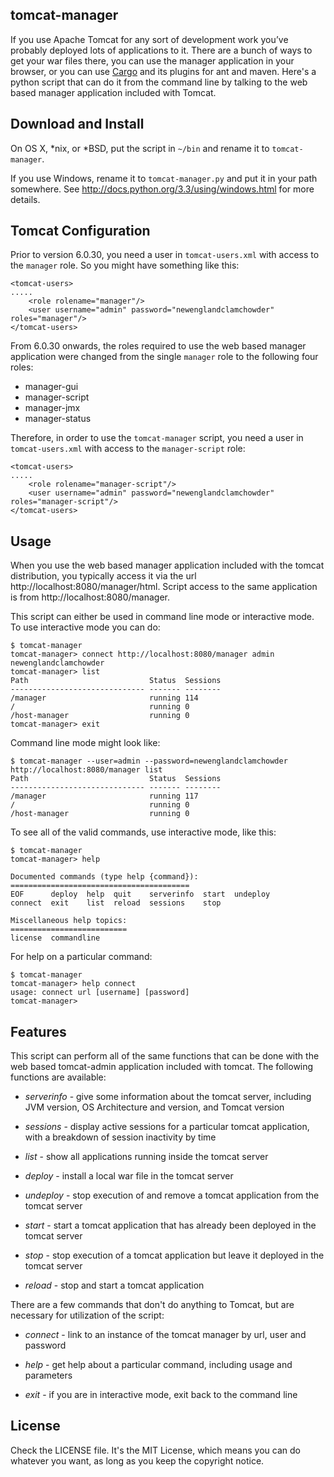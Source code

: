 tomcat-manager
--------------

If you use Apache Tomcat for any sort of development work you’ve probably
deployed lots of applications to it. There are a bunch of ways to get your war
files there, you can use the manager application in your browser, or you can
use [Cargo](http://cargo.codehaus.org) and its plugins for ant and maven.
Here's a python script that can do it from the command line by talking to the
web based manager application included with Tomcat.


Download and Install
--------------------

On OS X, *nix, or *BSD, put the script in `~/bin` and rename it to
`tomcat-manager`.

If you use Windows, rename it to `tomcat-manager.py` and put it in your path
somewhere. See http://docs.python.org/3.3/using/windows.html for more details.

Tomcat Configuration
--------------------

Prior to version 6.0.30, you need a user in `tomcat-users.xml` with access to
the `manager` role. So you might have something like this:

	<tomcat-users>
	.....
		<role rolename="manager"/>
		<user username="admin" password="newenglandclamchowder" roles="manager"/>
	</tomcat-users>

From 6.0.30 onwards, the roles required to use the web based manager
application were changed from the single `manager` role to the following four
roles:

- manager-gui
- manager-script
- manager-jmx
- manager-status

Therefore, in order to use the `tomcat-manager` script, you need a user in
`tomcat-users.xml` with access to the `manager-script` role:

	<tomcat-users>
	.....
		<role rolename="manager-script"/>
		<user username="admin" password="newenglandclamchowder" roles="manager-script"/>
	</tomcat-users>



Usage
-----

When you use the web based manager application included with the tomcat
distribution, you typically access it via the url
http://localhost:8080/manager/html. Script access to the same application is
from http://localhost:8080/manager.

This script can either be used in command line mode or interactive mode. To
use interactive mode you can do:

    $ tomcat-manager
	tomcat-manager> connect http://localhost:8080/manager admin newenglandclamchowder
	tomcat-manager> list
	Path                           Status  Sessions
	------------------------------ ------- --------
	/manager                       running 114     
	/                              running 0       
	/host-manager                  running 0
	tomcat-manager> exit

Command line mode might look like:

	$ tomcat-manager --user=admin --password=newenglandclamchowder http://localhost:8080/manager list
	Path                           Status  Sessions
	------------------------------ ------- --------
	/manager                       running 117     
	/                              running 0       
	/host-manager                  running 0

To see all of the valid commands, use interactive mode, like this:

	$ tomcat-manager
	tomcat-manager> help

	Documented commands (type help {command}):
	========================================
	EOF      deploy  help  quit    serverinfo  start  undeploy
	connect  exit    list  reload  sessions    stop 

	Miscellaneous help topics:
	==========================
	license  commandline

For help on a particular command:

	$ tomcat-manager
	tomcat-manager> help connect
	usage: connect url [username] [password]
	tomcat-manager>


Features
--------
This script can perform all of the same functions that can be done with the web based tomcat-admin application included with tomcat.  The following functions are available:

*   *serverinfo* - give some information about the tomcat server, including JVM version, OS Architecture and version, and Tomcat version

*   *sessions* - display active sessions for a particular tomcat application, with a breakdown of session inactivity by time

*   *list* - show all applications running inside the tomcat server

*   *deploy* - install a local war file in the tomcat server

*   *undeploy* - stop execution of and remove a tomcat application from the tomcat server

*   *start* - start a tomcat application that has already been deployed in the tomcat server

*   *stop* - stop execution of a tomcat application but leave it deployed in the tomcat server

*   *reload* - stop and start a tomcat application

There are a few commands that don't do anything to Tomcat, but are necessary for utilization of the script:

*   *connect* - link to an instance of the tomcat manager by url, user and password

*   *help* - get help about a particular command, including usage and parameters

*   *exit* - if you are in interactive mode, exit back to the command line

License
-------

Check the LICENSE file. It's the MIT License, which means you can do whatever
you want, as long as you keep the copyright notice.
